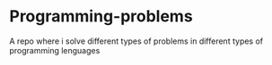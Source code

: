 # Programming-problems
A repo where i solve different types of problems in different types of programming lenguages
